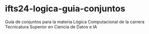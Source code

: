# ifts24-logica-guia-conjuntos
Guía de conjuntos para la materia Lógica Computacional de la carrera Tecnicatura Superior en Ciencia de Datos e IA
